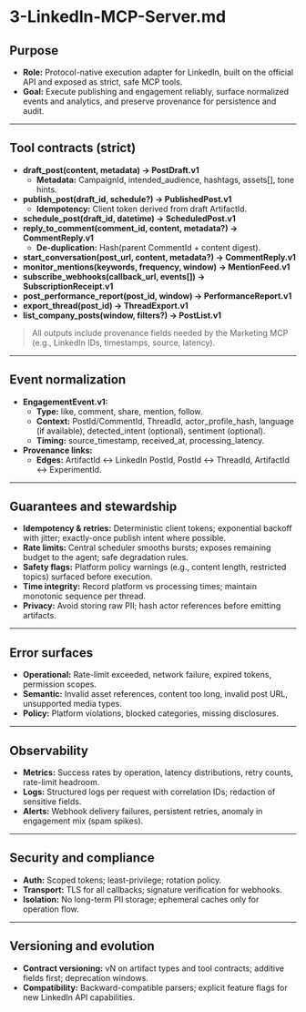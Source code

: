 # 3-LinkedIn-MCP-Server.md

## Purpose
- **Role:** Protocol-native execution adapter for LinkedIn, built on the official API and exposed as strict, safe MCP tools.
- **Goal:** Execute publishing and engagement reliably, surface normalized events and analytics, and preserve provenance for persistence and audit.

---

## Tool contracts (strict)
- **draft_post(content, metadata) → PostDraft.v1**  
  - **Metadata:** CampaignId, intended_audience, hashtags, assets[], tone hints.
- **publish_post(draft_id, schedule?) → PublishedPost.v1**  
  - **Idempotency:** Client token derived from draft ArtifactId.
- **schedule_post(draft_id, datetime) → ScheduledPost.v1**
- **reply_to_comment(comment_id, content, metadata?) → CommentReply.v1**  
  - **De-duplication:** Hash(parent CommentId + content digest).
- **start_conversation(post_url, content, metadata?) → CommentReply.v1**
- **monitor_mentions(keywords, frequency, window) → MentionFeed.v1**
- **subscribe_webhooks(callback_url, events[]) → SubscriptionReceipt.v1**
- **post_performance_report(post_id, window) → PerformanceReport.v1**
- **export_thread(post_id) → ThreadExport.v1**
- **list_company_posts(window, filters?) → PostList.v1**

> All outputs include provenance fields needed by the Marketing MCP (e.g., LinkedIn IDs, timestamps, source, latency).

---

## Event normalization
- **EngagementEvent.v1:**  
  - **Type:** like, comment, share, mention, follow.  
  - **Context:** PostId/CommentId, ThreadId, actor_profile_hash, language (if available), detected_intent (optional), sentiment (optional).  
  - **Timing:** source_timestamp, received_at, processing_latency.
- **Provenance links:**  
  - **Edges:** ArtifactId ↔ LinkedIn PostId, PostId ↔ ThreadId, ArtifactId ↔ ExperimentId.

---

## Guarantees and stewardship
- **Idempotency & retries:** Deterministic client tokens; exponential backoff with jitter; exactly-once publish intent where possible.  
- **Rate limits:** Central scheduler smooths bursts; exposes remaining budget to the agent; safe degradation rules.  
- **Safety flags:** Platform policy warnings (e.g., content length, restricted topics) surfaced before execution.  
- **Time integrity:** Record platform vs processing times; maintain monotonic sequence per thread.  
- **Privacy:** Avoid storing raw PII; hash actor references before emitting artifacts.

---

## Error surfaces
- **Operational:** Rate-limit exceeded, network failure, expired tokens, permission scopes.  
- **Semantic:** Invalid asset references, content too long, invalid post URL, unsupported media types.  
- **Policy:** Platform violations, blocked categories, missing disclosures.

---

## Observability
- **Metrics:** Success rates by operation, latency distributions, retry counts, rate-limit headroom.  
- **Logs:** Structured logs per request with correlation IDs; redaction of sensitive fields.  
- **Alerts:** Webhook delivery failures, persistent retries, anomaly in engagement mix (spam spikes).

---

## Security and compliance
- **Auth:** Scoped tokens; least-privilege; rotation policy.  
- **Transport:** TLS for all callbacks; signature verification for webhooks.  
- **Isolation:** No long-term PII storage; ephemeral caches only for operation flow.

---

## Versioning and evolution
- **Contract versioning:** vN on artifact types and tool contracts; additive fields first; deprecation windows.  
- **Compatibility:** Backward-compatible parsers; explicit feature flags for new LinkedIn API capabilities.